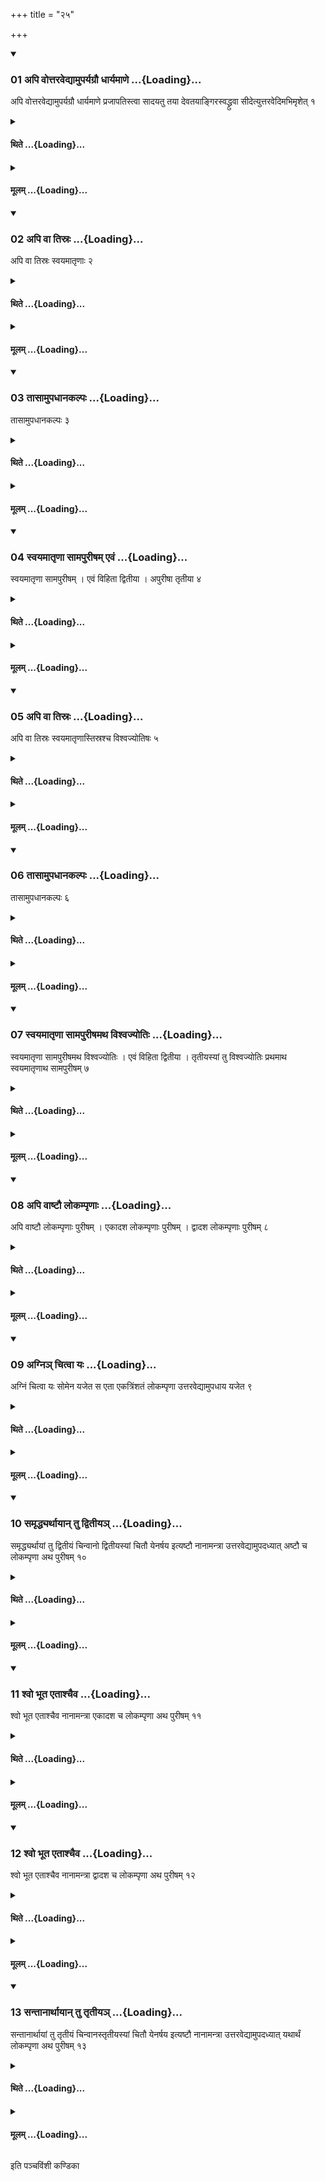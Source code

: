 +++
title = "२५"

+++

<div class="js_include" includetitle="true" newlevelforh1="3" unfilled url="/vedAH_yajuH/taittirIyam/sUtram/ApastambaH/shrautam/vishvAsa-prastutiH/17/25/01_api_vottaravedyAmuparyagrau_dhAryamANe.md">
<details open><summary><h3>01 अपि वोत्तरवेद्यामुपर्यग्रौ धार्यमाणे ...{Loading}...</h3></summary>

अपि वोत्तरवेद्यामुपर्यग्रौ धार्यमाणे प्रजापतिस्त्वा सादयतु तया देवतयाङ्गिरस्वद्ध्रुवा सीदेत्युत्तरवेदिमभिमृशेत् १
</details>
</div>
<div class="js_include collapsed" newlevelforh1="4" title="थिते" unfilled url="/vedAH_yajuH/taittirIyam/sUtram/ApastambaH/shrautam/thite/17/25/01_api_vottaravedyAmuparyagrau_dhAryamANe.md">
<details><summary><h4>थिते ...{Loading}...</h4></summary>

अपि वोत्तरवेद्यामुपर्यग्रौ धार्यमाणे प्रजापतिस्त्वा सादयतु तया देवतयाङ्गिरस्वद्ध्रुवा सीदेत्युत्तरवेदिमभिमृशेत् १
</details>
</div>
<div class="js_include collapsed" newlevelforh1="4" title="मूलम्" unfilled url="/vedAH_yajuH/taittirIyam/sUtram/ApastambaH/shrautam/mUlam/17/25/01_api_vottaravedyAmuparyagrau_dhAryamANe.md">
<details><summary><h4>मूलम् ...{Loading}...</h4></summary>

अपि वोत्तरवेद्यामुपर्यग्रौ धार्यमाणे प्रजापतिस्त्वा सादयतु तया देवतयाङ्गिरस्वद्ध्रुवा सीदेत्युत्तरवेदिमभिमृशेत् १
</details>
</div>
<div class="js_include" includetitle="true" newlevelforh1="3" unfilled url="/vedAH_yajuH/taittirIyam/sUtram/ApastambaH/shrautam/vishvAsa-prastutiH/17/25/02_api_vA_tisraH.md">
<details open><summary><h3>02 अपि वा तिस्रः ...{Loading}...</h3></summary>

अपि वा तिस्रः स्वयमातृणाः २
</details>
</div>
<div class="js_include collapsed" newlevelforh1="4" title="थिते" unfilled url="/vedAH_yajuH/taittirIyam/sUtram/ApastambaH/shrautam/thite/17/25/02_api_vA_tisraH.md">
<details><summary><h4>थिते ...{Loading}...</h4></summary>

अपि वा तिस्रः स्वयमातृणाः २
</details>
</div>
<div class="js_include collapsed" newlevelforh1="4" title="मूलम्" unfilled url="/vedAH_yajuH/taittirIyam/sUtram/ApastambaH/shrautam/mUlam/17/25/02_api_vA_tisraH.md">
<details><summary><h4>मूलम् ...{Loading}...</h4></summary>

अपि वा तिस्रः स्वयमातृणाः २
</details>
</div>
<div class="js_include" includetitle="true" newlevelforh1="3" unfilled url="/vedAH_yajuH/taittirIyam/sUtram/ApastambaH/shrautam/vishvAsa-prastutiH/17/25/03_tAsAmupadhAnakalpaH.md">
<details open><summary><h3>03 तासामुपधानकल्पः ...{Loading}...</h3></summary>

तासामुपधानकल्पः ३
</details>
</div>
<div class="js_include collapsed" newlevelforh1="4" title="थिते" unfilled url="/vedAH_yajuH/taittirIyam/sUtram/ApastambaH/shrautam/thite/17/25/03_tAsAmupadhAnakalpaH.md">
<details><summary><h4>थिते ...{Loading}...</h4></summary>

तासामुपधानकल्पः ३
</details>
</div>
<div class="js_include collapsed" newlevelforh1="4" title="मूलम्" unfilled url="/vedAH_yajuH/taittirIyam/sUtram/ApastambaH/shrautam/mUlam/17/25/03_tAsAmupadhAnakalpaH.md">
<details><summary><h4>मूलम् ...{Loading}...</h4></summary>

तासामुपधानकल्पः ३
</details>
</div>
<div class="js_include" includetitle="true" newlevelforh1="3" unfilled url="/vedAH_yajuH/taittirIyam/sUtram/ApastambaH/shrautam/vishvAsa-prastutiH/17/25/04_svayamAtRNA_sAmapurISham_evaM.md">
<details open><summary><h3>04 स्वयमातृणा सामपुरीषम् एवं ...{Loading}...</h3></summary>

स्वयमातृणा सामपुरीषम् । एवं विहिता द्वितीया । अपुरीषा तृतीया ४
</details>
</div>
<div class="js_include collapsed" newlevelforh1="4" title="थिते" unfilled url="/vedAH_yajuH/taittirIyam/sUtram/ApastambaH/shrautam/thite/17/25/04_svayamAtRNA_sAmapurISham_evaM.md">
<details><summary><h4>थिते ...{Loading}...</h4></summary>

स्वयमातृणा सामपुरीषम् । एवं विहिता द्वितीया । अपुरीषा तृतीया ४
</details>
</div>
<div class="js_include collapsed" newlevelforh1="4" title="मूलम्" unfilled url="/vedAH_yajuH/taittirIyam/sUtram/ApastambaH/shrautam/mUlam/17/25/04_svayamAtRNA_sAmapurISham_evaM.md">
<details><summary><h4>मूलम् ...{Loading}...</h4></summary>

स्वयमातृणा सामपुरीषम् । एवं विहिता द्वितीया । अपुरीषा तृतीया ४
</details>
</div>
<div class="js_include" includetitle="true" newlevelforh1="3" unfilled url="/vedAH_yajuH/taittirIyam/sUtram/ApastambaH/shrautam/vishvAsa-prastutiH/17/25/05_api_vA_tisraH.md">
<details open><summary><h3>05 अपि वा तिस्रः ...{Loading}...</h3></summary>

अपि वा तिस्रः स्वयमातृणास्तिस्रश्च विश्वज्योतिषः ५
</details>
</div>
<div class="js_include collapsed" newlevelforh1="4" title="थिते" unfilled url="/vedAH_yajuH/taittirIyam/sUtram/ApastambaH/shrautam/thite/17/25/05_api_vA_tisraH.md">
<details><summary><h4>थिते ...{Loading}...</h4></summary>

अपि वा तिस्रः स्वयमातृणास्तिस्रश्च विश्वज्योतिषः ५
</details>
</div>
<div class="js_include collapsed" newlevelforh1="4" title="मूलम्" unfilled url="/vedAH_yajuH/taittirIyam/sUtram/ApastambaH/shrautam/mUlam/17/25/05_api_vA_tisraH.md">
<details><summary><h4>मूलम् ...{Loading}...</h4></summary>

अपि वा तिस्रः स्वयमातृणास्तिस्रश्च विश्वज्योतिषः ५
</details>
</div>
<div class="js_include" includetitle="true" newlevelforh1="3" unfilled url="/vedAH_yajuH/taittirIyam/sUtram/ApastambaH/shrautam/vishvAsa-prastutiH/17/25/06_tAsAmupadhAnakalpaH.md">
<details open><summary><h3>06 तासामुपधानकल्पः ...{Loading}...</h3></summary>

तासामुपधानकल्पः ६
</details>
</div>
<div class="js_include collapsed" newlevelforh1="4" title="थिते" unfilled url="/vedAH_yajuH/taittirIyam/sUtram/ApastambaH/shrautam/thite/17/25/06_tAsAmupadhAnakalpaH.md">
<details><summary><h4>थिते ...{Loading}...</h4></summary>

तासामुपधानकल्पः ६
</details>
</div>
<div class="js_include collapsed" newlevelforh1="4" title="मूलम्" unfilled url="/vedAH_yajuH/taittirIyam/sUtram/ApastambaH/shrautam/mUlam/17/25/06_tAsAmupadhAnakalpaH.md">
<details><summary><h4>मूलम् ...{Loading}...</h4></summary>

तासामुपधानकल्पः ६
</details>
</div>
<div class="js_include" includetitle="true" newlevelforh1="3" unfilled url="/vedAH_yajuH/taittirIyam/sUtram/ApastambaH/shrautam/vishvAsa-prastutiH/17/25/07_svayamAtRNA_sAmapurIShamatha_vishvajyotiH.md">
<details open><summary><h3>07 स्वयमातृणा सामपुरीषमथ विश्वज्योतिः ...{Loading}...</h3></summary>

स्वयमातृणा सामपुरीषमथ विश्वज्योतिः । एवं विहिता द्वितीया । तृतीयस्यां तु विश्वज्योतिः प्रथमाथ स्वयमातृणाथ सामपुरीषम् ७
</details>
</div>
<div class="js_include collapsed" newlevelforh1="4" title="थिते" unfilled url="/vedAH_yajuH/taittirIyam/sUtram/ApastambaH/shrautam/thite/17/25/07_svayamAtRNA_sAmapurIShamatha_vishvajyotiH.md">
<details><summary><h4>थिते ...{Loading}...</h4></summary>

स्वयमातृणा सामपुरीषमथ विश्वज्योतिः । एवं विहिता द्वितीया । तृतीयस्यां तु विश्वज्योतिः प्रथमाथ स्वयमातृणाथ सामपुरीषम् ७
</details>
</div>
<div class="js_include collapsed" newlevelforh1="4" title="मूलम्" unfilled url="/vedAH_yajuH/taittirIyam/sUtram/ApastambaH/shrautam/mUlam/17/25/07_svayamAtRNA_sAmapurIShamatha_vishvajyotiH.md">
<details><summary><h4>मूलम् ...{Loading}...</h4></summary>

स्वयमातृणा सामपुरीषमथ विश्वज्योतिः । एवं विहिता द्वितीया । तृतीयस्यां तु विश्वज्योतिः प्रथमाथ स्वयमातृणाथ सामपुरीषम् ७
</details>
</div>
<div class="js_include" includetitle="true" newlevelforh1="3" unfilled url="/vedAH_yajuH/taittirIyam/sUtram/ApastambaH/shrautam/vishvAsa-prastutiH/17/25/08_api_vAShTau_lokampRNAH.md">
<details open><summary><h3>08 अपि वाष्टौ लोकम्पृणाः ...{Loading}...</h3></summary>

अपि वाष्टौ लोकम्पृणाः पुरीषम् । एकादश लोकम्पृणाः पुरीषम् । द्वादश लोकम्पृणाः पुरीषम् ८
</details>
</div>
<div class="js_include collapsed" newlevelforh1="4" title="थिते" unfilled url="/vedAH_yajuH/taittirIyam/sUtram/ApastambaH/shrautam/thite/17/25/08_api_vAShTau_lokampRNAH.md">
<details><summary><h4>थिते ...{Loading}...</h4></summary>

अपि वाष्टौ लोकम्पृणाः पुरीषम् । एकादश लोकम्पृणाः पुरीषम् । द्वादश लोकम्पृणाः पुरीषम् ८
</details>
</div>
<div class="js_include collapsed" newlevelforh1="4" title="मूलम्" unfilled url="/vedAH_yajuH/taittirIyam/sUtram/ApastambaH/shrautam/mUlam/17/25/08_api_vAShTau_lokampRNAH.md">
<details><summary><h4>मूलम् ...{Loading}...</h4></summary>

अपि वाष्टौ लोकम्पृणाः पुरीषम् । एकादश लोकम्पृणाः पुरीषम् । द्वादश लोकम्पृणाः पुरीषम् ८
</details>
</div>
<div class="js_include" includetitle="true" newlevelforh1="3" unfilled url="/vedAH_yajuH/taittirIyam/sUtram/ApastambaH/shrautam/vishvAsa-prastutiH/17/25/09_agni~n_chitvA_yaH.md">
<details open><summary><h3>09 अग्निञ् चित्वा यः ...{Loading}...</h3></summary>

अग्निं चित्वा यः सोमेन यजेत स एता एकत्रिंशतं लोकम्पृणा उत्तरवेद्यामुपधाय यजेत ९
</details>
</div>
<div class="js_include collapsed" newlevelforh1="4" title="थिते" unfilled url="/vedAH_yajuH/taittirIyam/sUtram/ApastambaH/shrautam/thite/17/25/09_agni~n_chitvA_yaH.md">
<details><summary><h4>थिते ...{Loading}...</h4></summary>

अग्निं चित्वा यः सोमेन यजेत स एता एकत्रिंशतं लोकम्पृणा उत्तरवेद्यामुपधाय यजेत ९
</details>
</div>
<div class="js_include collapsed" newlevelforh1="4" title="मूलम्" unfilled url="/vedAH_yajuH/taittirIyam/sUtram/ApastambaH/shrautam/mUlam/17/25/09_agni~n_chitvA_yaH.md">
<details><summary><h4>मूलम् ...{Loading}...</h4></summary>

अग्निं चित्वा यः सोमेन यजेत स एता एकत्रिंशतं लोकम्पृणा उत्तरवेद्यामुपधाय यजेत ९
</details>
</div>
<div class="js_include" includetitle="true" newlevelforh1="3" unfilled url="/vedAH_yajuH/taittirIyam/sUtram/ApastambaH/shrautam/vishvAsa-prastutiH/17/25/10_samRddhyarthAyAn_tu_dvitIya~n.md">
<details open><summary><h3>10 समृद्ध्यर्थायान् तु द्वितीयञ् ...{Loading}...</h3></summary>

समृद्ध्यर्थायां तु द्वितीयं चिन्वानो द्वितीयस्यां चितौ येनर्षय इत्यष्टौ नानामन्त्रा उत्तरवेद्यामुपदध्यात् अष्टौ च लोकम्पृणा अथ पुरीषम् १०
</details>
</div>
<div class="js_include collapsed" newlevelforh1="4" title="थिते" unfilled url="/vedAH_yajuH/taittirIyam/sUtram/ApastambaH/shrautam/thite/17/25/10_samRddhyarthAyAn_tu_dvitIya~n.md">
<details><summary><h4>थिते ...{Loading}...</h4></summary>

समृद्ध्यर्थायां तु द्वितीयं चिन्वानो द्वितीयस्यां चितौ येनर्षय इत्यष्टौ नानामन्त्रा उत्तरवेद्यामुपदध्यात् अष्टौ च लोकम्पृणा अथ पुरीषम् १०
</details>
</div>
<div class="js_include collapsed" newlevelforh1="4" title="मूलम्" unfilled url="/vedAH_yajuH/taittirIyam/sUtram/ApastambaH/shrautam/mUlam/17/25/10_samRddhyarthAyAn_tu_dvitIya~n.md">
<details><summary><h4>मूलम् ...{Loading}...</h4></summary>

समृद्ध्यर्थायां तु द्वितीयं चिन्वानो द्वितीयस्यां चितौ येनर्षय इत्यष्टौ नानामन्त्रा उत्तरवेद्यामुपदध्यात् अष्टौ च लोकम्पृणा अथ पुरीषम् १०
</details>
</div>
<div class="js_include" includetitle="true" newlevelforh1="3" unfilled url="/vedAH_yajuH/taittirIyam/sUtram/ApastambaH/shrautam/vishvAsa-prastutiH/17/25/11_shvo_bhUta_etAshchaiva.md">
<details open><summary><h3>11 श्वो भूत एताश्चैव ...{Loading}...</h3></summary>

श्वो भूत एताश्चैव नानामन्त्रा एकादश च लोकम्पृणा अथ पुरीषम् ११
</details>
</div>
<div class="js_include collapsed" newlevelforh1="4" title="थिते" unfilled url="/vedAH_yajuH/taittirIyam/sUtram/ApastambaH/shrautam/thite/17/25/11_shvo_bhUta_etAshchaiva.md">
<details><summary><h4>थिते ...{Loading}...</h4></summary>

श्वो भूत एताश्चैव नानामन्त्रा एकादश च लोकम्पृणा अथ पुरीषम् ११
</details>
</div>
<div class="js_include collapsed" newlevelforh1="4" title="मूलम्" unfilled url="/vedAH_yajuH/taittirIyam/sUtram/ApastambaH/shrautam/mUlam/17/25/11_shvo_bhUta_etAshchaiva.md">
<details><summary><h4>मूलम् ...{Loading}...</h4></summary>

श्वो भूत एताश्चैव नानामन्त्रा एकादश च लोकम्पृणा अथ पुरीषम् ११
</details>
</div>
<div class="js_include" includetitle="true" newlevelforh1="3" unfilled url="/vedAH_yajuH/taittirIyam/sUtram/ApastambaH/shrautam/vishvAsa-prastutiH/17/25/12_shvo_bhUta_etAshchaiva.md">
<details open><summary><h3>12 श्वो भूत एताश्चैव ...{Loading}...</h3></summary>

श्वो भूत एताश्चैव नानामन्त्रा द्वादश च लोकम्पृणा अथ पुरीषम् १२
</details>
</div>
<div class="js_include collapsed" newlevelforh1="4" title="थिते" unfilled url="/vedAH_yajuH/taittirIyam/sUtram/ApastambaH/shrautam/thite/17/25/12_shvo_bhUta_etAshchaiva.md">
<details><summary><h4>थिते ...{Loading}...</h4></summary>

श्वो भूत एताश्चैव नानामन्त्रा द्वादश च लोकम्पृणा अथ पुरीषम् १२
</details>
</div>
<div class="js_include collapsed" newlevelforh1="4" title="मूलम्" unfilled url="/vedAH_yajuH/taittirIyam/sUtram/ApastambaH/shrautam/mUlam/17/25/12_shvo_bhUta_etAshchaiva.md">
<details><summary><h4>मूलम् ...{Loading}...</h4></summary>

श्वो भूत एताश्चैव नानामन्त्रा द्वादश च लोकम्पृणा अथ पुरीषम् १२
</details>
</div>
<div class="js_include" includetitle="true" newlevelforh1="3" unfilled url="/vedAH_yajuH/taittirIyam/sUtram/ApastambaH/shrautam/vishvAsa-prastutiH/17/25/13_santAnArthAyAn_tu_tRtIya~n.md">
<details open><summary><h3>13 सन्तानार्थायान् तु तृतीयञ् ...{Loading}...</h3></summary>

सन्तानार्थायां तु तृतीयं चिन्वानस्तृतीयस्यां चितौ येनर्षय इत्यष्टौ नानामन्त्रा उत्तरवेद्यामुपदध्यात् यथार्थं लोकम्पृणा अथ पुरीषम् १३
</details>
</div>
<div class="js_include collapsed" newlevelforh1="4" title="थिते" unfilled url="/vedAH_yajuH/taittirIyam/sUtram/ApastambaH/shrautam/thite/17/25/13_santAnArthAyAn_tu_tRtIya~n.md">
<details><summary><h4>थिते ...{Loading}...</h4></summary>

सन्तानार्थायां तु तृतीयं चिन्वानस्तृतीयस्यां चितौ येनर्षय इत्यष्टौ नानामन्त्रा उत्तरवेद्यामुपदध्यात् यथार्थं लोकम्पृणा अथ पुरीषम् १३
</details>
</div>
<div class="js_include collapsed" newlevelforh1="4" title="मूलम्" unfilled url="/vedAH_yajuH/taittirIyam/sUtram/ApastambaH/shrautam/mUlam/17/25/13_santAnArthAyAn_tu_tRtIya~n.md">
<details><summary><h4>मूलम् ...{Loading}...</h4></summary>

सन्तानार्थायां तु तृतीयं चिन्वानस्तृतीयस्यां चितौ येनर्षय इत्यष्टौ नानामन्त्रा उत्तरवेद्यामुपदध्यात् यथार्थं लोकम्पृणा अथ पुरीषम् १३
</details>
</div>

  
इति पञ्चविंशी कण्डिका 
